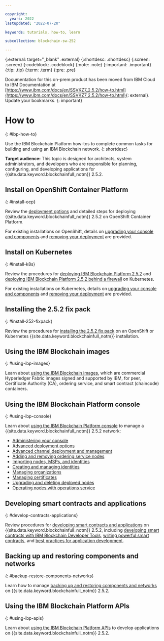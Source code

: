 ```yaml
---

copyright:
  years: 2022
lastupdated: "2022-07-20"

keywords: tutorials, how-to, learn

subcollection: blockchain-sw-252

---
```


{:external: target="_blank" .external}
{:shortdesc: .shortdesc}
{:screen: .screen}
{:codeblock: .codeblock}
{:note: .note}
{:important: .important}
{:tip: .tip}
{:term: .term}
{:pre: .pre}




Documentation for this on-prem product has been moved from IBM Cloud to IBM Documentation at [https://www.ibm.com/docs/en/SSVKZ7_2.5.2/how-to.html](https://www.ibm.com/docs/en/SSVKZ7_2.5.2/how-to.html){: external}. Update your bookmarks.
{: important}

# How to
{: #ibp-how-to}

Use the IBM Blockchain Platform how-tos to complete common tasks for building and using an IBM Blockchain network. 
{: shortdesc}

**Target audience:** This topic is designed for architects, system administrators, and developers who are responsible 
for planning, configuring, and developing applications for {{site.data.keyword.blockchainfull_notm}} 2.5.2.


## Install on OpenShift Container Platform 
{: #install-ocp}

Review the [deployment options](howto-deployment-options.md) and detailed steps for 
deploying {{site.data.keyword.blockchainfull_notm}} 2.5.2 on OpenShift Container Platform. 

For existing installations on OpenShift, details on [upgrading your console and components](howto/console-upgrade-ocp.md) 
and [removing your deployment](howto/console-delete-ocp.md) are provided.


## Install on Kubernetes
{: #install-k8s}

Review the procedures for [deploying IBM Blockchain Platform 2.5.2](howto/console-deploy-k8.md) and 
[deploying IBM Blockchain Platform 2.5.2 behind a firewall](howto/console-deploy-k8-firewall.md) on Kubernetes.

For existing installations on Kubernetes, details on [upgrading your console and components](howto/console-upgrade-k8.md) and 
[removing your deployment](howto/console-delete-k8.md) are provided.


## Installing the 2.5.2 fix pack
{: #install-252-fixpack}

Review the procedures for [installing the 2.5.2 fix pack](howto/console-deploy-k8.md) on an OpenShift or  
Kubernetes {{site.data.keyword.blockchainfull_notm}} installation.


## Using the IBM Blockchain images
{: #using-ibp-images}

Learn about [using the IBM Blockchain images](internal/blockchain_images.md), which are commercial Hyperledger Fabric images 
signed and supported by IBM, for peer, Certificate Authority (CA), ordering service, and smart contract (chaincode) containers. 


## Using the IBM Blockchain Platform console
{: #using-ibp-console}

Learn about [using the IBM Blockchain Platform console](howto-using-ibp-console.md) to manage a {{site.data.keyword.blockchainfull_notm}} 2.5.2 network:

* [Administering your console](howto/console-ocp-manage.md)
* [Advanced deployment options](ibp-console-advanced-deployment.md)
* [Advanced channel deployment and management](ibp-console-advanced-channel.md)
* [Adding and removing ordering service nodes](ibp-console-add-remove-raft.md)
* [Importing nodes, MSPs, and identities](ibp-console-import-nodes.md)
* [Creating and managing identities](ibp-console-identities.md)
* [Managing organizations](ibp-console-organizations.md)
* [Managing certificates](ibp-console-certificates.md)
* [Upgrading and deleting deployed nodes](ibp-console-govern-components.md)
* [Operating nodes with operations service](/blockchain/blockchain-operations_service)


## Developing smart contracts and applications
{: #develop-contracts-applications}

Review procedures for [developing smart contracts and applications](howto-develop.md) on 
{{site.data.keyword.blockchainfull_notm}} 2.5.2, including [developing smart contracts with IBM Blockchain Developer Tools](vscode-extension.md), 
[writing powerful smart contracts](write-powerful-smart-contracts.md), and [best practices for application development](best_practices.md). 


## Backing up and restoring components and networks
{: #backup-restore-components-networks}

Learn how to manage [backing up and restoring components and networks](backup-restore.md) on 
{{site.data.keyword.blockchainfull_notm}} 2.5.2.


## Using the IBM Blockchain Platform APIs
{: #using-ibp-apis}

Learn about [using the IBM Blockchain Platform APIs](howto/ibp-v2-apis.md) to develop applications 
on {{site.data.keyword.blockchainfull_notm}} 2.5.2.
